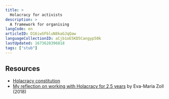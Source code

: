 ```yaml
---
title: >
  Holacracy for activists
description: >
  A framework for organising
langCode: en
articleID: D16iwSFbluN8kaGJqQaw
languageCollectionID: aCjb1oE5KD5Cangyp50k
lastUpdated: 1673628396818
tags: ["stub"]
---
```


## Resources

-   [Holacracy constitution](https://www.holacracy.org/constitution/5)
-   [My reflection on working with Holacracy for 2,5 years](https://blog.holacracy.org/my-personal-reflection-on-working-with-holacracy-for-2-5-years-part-1-5366043d8bcd) by Eva-Maria Zoll (2018)